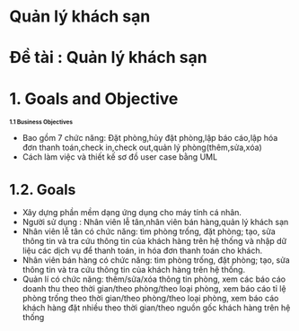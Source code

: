 # Quản lý khách sạn
# Đề tài : Quản lý khách sạn
# 1. Goals and Objective
<h1 style="font-size: 10px">1.1  Business Objectives</h1>
	<ul>
		<li>Bao gồm 7 chức năng: Đặt phòng,hủy đặt phòng,lập báo cáo,lập hóa đơn thanh toán,check in,check out,quản lý phòng(thêm,sửa,xóa)</li>
		<li>Cách làm việc và thiết kế sơ đồ user case bằng UML</li>
	</ul>
	<h1 style="font-size: 25px">1.2. Goals </h1>
	<ul>
		<li>Xây dựng phần mềm dạng ứng dụng cho máy tính cá nhân.</li>
		<li>Người sử dụng : Nhân viên lễ tân,nhân viên bán hàng,quản lý khách sạn</li>
		<li>Nhân viên lễ tân có chức năng: tìm phòng trống, đặt phòng; tạo, sửa thông tin và tra cứu thông tin của khách hàng trên hệ thống và nhập dữ liệu các dịch vụ để thanh toán, in hóa đơn thanh toán cho khách.</li>
		<li>Nhân viên bán hàng có chức năng: tìm phòng trống, đặt phòng; tạo, sửa thông tin và tra cứu thông tin của khách hàng trên hệ thống.</li>
		<li>Quản lí có chức năng: thêm/sửa/xóa thông tin phòng, xem các báo cáo doanh thu theo thời gian/theo phòng/theo loại phòng, xem báo cáo tỉ lệ phòng trống theo thời gian/theo phòng/theo loại phòng, xem báo cáo khách hàng đặt nhiều theo thời gian/theo nguồn gốc khách hàng trên hệ thống</li></ul>
